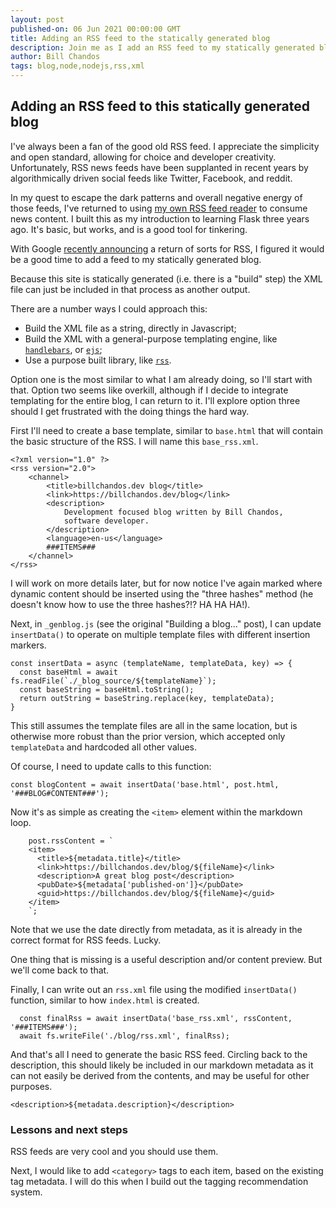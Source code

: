 ```yaml
---
layout: post
published-on: 06 Jun 2021 00:00:00 GMT
title: Adding an RSS feed to the statically generated blog
description: Join me as I add an RSS feed to my statically generated blog.
author: Bill Chandos
tags: blog,node,nodejs,rss,xml
---
```


## Adding an RSS feed to this statically generated blog

I've always been a fan of the good old RSS feed. I appreciate the simplicity and open standard, allowing for choice and developer creativity. Unfortunately, RSS news feeds have been supplanted in recent years by algorithmically driven social feeds like Twitter, Facebook, and reddit.

In my quest to escape the dark patterns and overall negative energy of those feeds, I've returned to using [my own RSS feed reader](https://github.com/bchandos/rss_feed) to consume news content. I built this as my introduction to learning Flask three years ago. It's basic, but works, and is a good tool for tinkering.

With Google [recently announcing](https://blog.chromium.org/2021/05/an-experiment-in-helping-users-and-web.html) a return of sorts for RSS, I figured it would be a good time to add a feed to my statically generated blog.

Because this site is statically generated (i.e. there is a "build" step) the XML file can just be included in that process as another output.

There are a number ways I could approach this:
- Build the XML file as a string, directly in Javascript;
- Build the XML with a general-purpose templating engine, like [`handlebars`](https://www.npmjs.com/package/handlebars), or [`ejs`](https://www.npmjs.com/package/ejs);
- Use a purpose built library, like [`rss`](https://www.npmjs.com/package/rss).

Option one is the most similar to what I am already doing, so I'll start with that. Option two seems like overkill, although if I decide to integrate templating for the entire blog, I can return to it. I'll explore option three should I get frustrated with the doing things the hard way.

First I'll need to create a base template, similar to `base.html` that will contain the basic structure of the RSS. I will name this `base_rss.xml`.

```
<?xml version="1.0" ?>
<rss version="2.0">
    <channel>
        <title>billchandos.dev blog</title>
        <link>https://billchandos.dev/blog</link>
        <description>
            Development focused blog written by Bill Chandos, 
            software developer.
        </description>
        <language>en-us</language>
        ###ITEMS###
    </channel>
</rss>
```

I will work on more details later, but for now notice I've again marked where dynamic content should be inserted using the "three hashes" method (he doesn't know how to use the three hashes?!? HA HA HA!).

Next, in `_genblog.js` (see the original "Building a blog..." post), I can update `insertData()` to operate on multiple template files with different insertion markers.

```
const insertData = async (templateName, templateData, key) => {
  const baseHtml = await fs.readFile(`./_blog_source/${templateName}`);
  const baseString = baseHtml.toString();
  return outString = baseString.replace(key, templateData);
}
```

This still assumes the template files are all in the same location, but is otherwise more robust than the prior version, which accepted only `templateData` and hardcoded all other values.

Of course, I need to update calls to this function:

```
const blogContent = await insertData('base.html', post.html, '###BLOG#CONTENT###');
```

Now it's as simple as creating the `<item>` element within the markdown loop.

```
    post.rssContent = `
    <item>
      <title>${metadata.title}</title>
      <link>https://billchandos.dev/blog/${fileName}</link>
      <description>A great blog post</description>
      <pubDate>${metadata['published-on']}</pubDate>
      <guid>https://billchandos.dev/blog/${fileName}</guid>
    </item>
    `;
```

Note that we use the date directly from metadata, as it is already in the correct format for RSS feeds. Lucky.

One thing that is missing is a useful description and/or content preview. But we'll come back to that.

Finally, I can write out an `rss.xml` file using the modified `insertData()` function, similar to how `index.html` is created.

```
  const finalRss = await insertData('base_rss.xml', rssContent, '###ITEMS###');
  await fs.writeFile('./blog/rss.xml', finalRss);
```

And that's all I need to generate the basic RSS feed. Circling back to the description, this should likely be included in our markdown metadata as it can not easily be derived from the contents, and may be useful for other purposes.

```
<description>${metadata.description}</description>
```

### Lessons and next steps

RSS feeds are very cool and you should use them.

Next, I would like to add `<category>` tags to each item, based on the existing tag metadata. I will do this when I build out the tagging recommendation system.